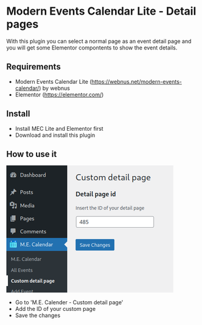 # Modern Events Calendar Lite - Detail pages

With this plugin you can select a normal page as an event detail page and you will get some Elementor compontents to show the event details.

## Requirements

* Modern Events Calendar Lite (https://webnus.net/modern-events-calendar/) by webnus
* Elementor (https://elementor.com/)


## Install

* Install MEC Lite and Elementor first
* Download and install this plugin

## How to use it

<img src="images/how_to.png/">

* Go to 'M.E. Calender - Custom detail page'
* Add the ID of your custom page
* Save the changes
